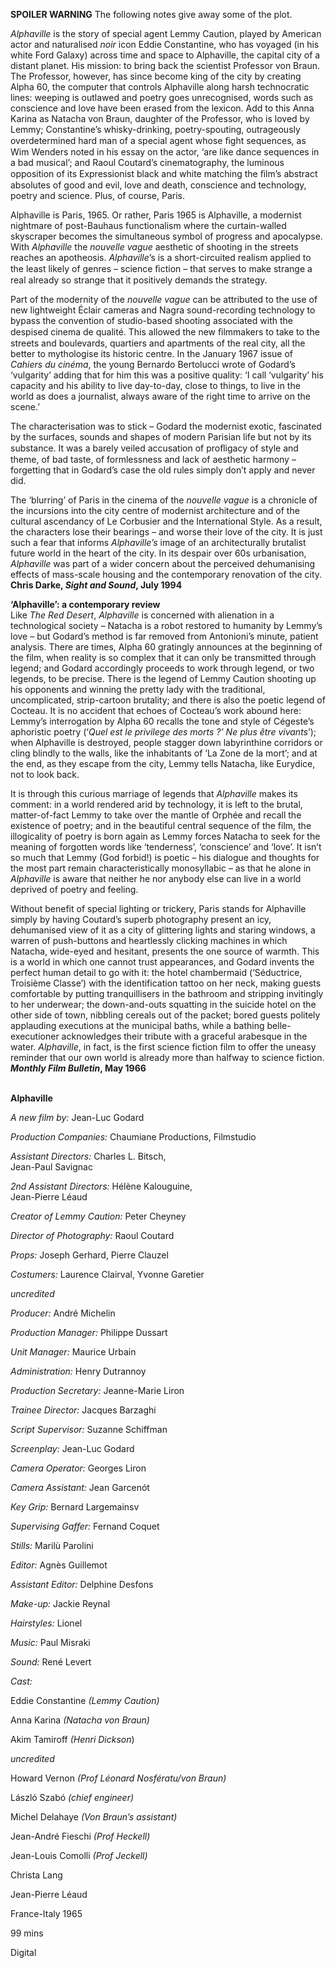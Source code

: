 
**SPOILER WARNING** The following notes give away some of the plot.

_Alphaville_ is the story of special agent Lemmy Caution, played by American actor and naturalised _noir_ icon Eddie Constantine, who has voyaged (in his white Ford Galaxy) across time and space to Alphaville, the capital city of a distant planet. His mission: to bring back the scientist Professor von Braun. The Professor, however, has since become king of the city by creating Alpha 60, the computer that controls Alphaville along harsh technocratic lines: weeping is outlawed and poetry goes unrecognised, words such as conscience and love have been erased from the lexicon. Add to this Anna Karina as Natacha von Braun, daughter of the Professor, who is loved by Lemmy; Constantine’s whisky-drinking, poetry-spouting, outrageously overdetermined hard man of a special agent whose ﬁght sequences, as Wim Wenders noted in his essay on the actor, ‘are like dance sequences in a bad musical’; and Raoul Coutard’s cinematography, the luminous opposition of its Expressionist black and white matching the ﬁlm’s abstract absolutes of good and evil, love and death, conscience and technology, poetry and science. Plus, of course, Paris.

Alphaville is Paris, 1965. Or rather, Paris 1965 is Alphaville, a modernist nightmare of post-Bauhaus functionalism where the curtain-walled skyscraper becomes the simultaneous symbol of progress and apocalypse. With _Alphaville_ the _nouvelle vague_ aesthetic of shooting in the streets reaches an apotheosis. _Alphaville_’s is a short-circuited realism applied to the least likely of genres – science ﬁction – that serves to make strange a real already so strange that it positively demands the strategy.

Part of the modernity of the _nouvelle vague_ can be attributed to the use of new lightweight Éclair cameras and Nagra sound-recording technology to bypass the convention of studio-based shooting associated with the despised cinema de qualité. This allowed the new ﬁlmmakers to take to the streets and boulevards, quartiers and apartments of the real city, all the better to mythologise its historic centre. In the January 1967 issue of _Cahiers du cinéma_, the young Bernardo Bertolucci wrote of Godard’s ‘vulgarity’ adding that for him this was a positive quality: ‘I call ‘vulgarity’ his capacity and his ability to live day-to-day, close to things, to live in the world as does a journalist, always aware of the right time to arrive on the scene.’

The characterisation was to stick – Godard the modernist exotic, fascinated by the surfaces, sounds and shapes of modern Parisian life but not by its substance. It was a barely veiled accusation of proﬂigacy of style and theme, of bad taste, of formlessness and lack of aesthetic harmony – forgetting that in Godard’s case the old rules simply don’t apply and never did.

The ‘blurring’ of Paris in the cinema of the _nouvelle vague_ is a chronicle of the incursions into the city centre of modernist architecture and of the cultural ascendancy of Le Corbusier and the International Style. As a result, the characters lose their bearings – and worse their love of the city. It is just such a fear that informs _Alphaville’s_ image of an architecturally brutalist future world in the heart of the city. In its despair over 60s urbanisation, _Alphaville_ was part of a wider concern about the perceived dehumanising effects of mass-scale housing and the contemporary renovation of the city.  
**Chris Darke, _Sight and Sound_, July 1994**

**‘Alphaville’: a contemporary review**  
Like _The Red Desert_, _Alphaville_ is concerned with alienation in a technological society – Natacha is a robot restored to humanity by Lemmy’s love – but Godard’s method is far removed from Antonioni’s minute, patient analysis. There are times, Alpha 60 gratingly announces at the beginning of the film, when reality is so complex that it can only be transmitted through legend; and Godard accordingly proceeds to work through legend, or two legends, to be precise. There is the legend of Lemmy Caution shooting up his opponents and winning the pretty lady with the traditional, uncomplicated, strip-cartoon brutality; and there is also the poetic legend of Cocteau. It is no accident that echoes of Cocteau’s work abound here: Lemmy’s interrogation by Alpha 60 recalls the tone and style of Cégeste’s aphoristic poetry (‘_Quel est le privilege des morts ?’ Ne plus être vivants_’); when Alphaville is destroyed, people stagger down labyrinthine corridors or cling blindly to the walls, like the inhabitants of ‘La Zone de la mort’; and at the end, as they escape from the city, Lemmy tells Natacha, like Eurydice, not to look back.

It is through this curious marriage of legends that _Alphaville_ makes its comment: in a world rendered arid by technology, it is left to the brutal, matter-of-fact Lemmy to take over the mantle of Orphée and recall the existence of poetry; and in the beautiful central sequence of the film, the illogicality of poetry is born again as Lemmy forces Natacha to seek for the meaning of forgotten words like ‘tenderness’, ‘conscience’ and ‘love’. It isn’t so much that Lemmy (God forbid!) is poetic – his dialogue and thoughts for the most part remain characteristically monosyllabic – as that he alone in _Alphaville_ is aware that neither he nor anybody else can live in a world deprived of poetry and feeling.

Without benefit of special lighting or trickery, Paris stands for Alphaville simply by having Coutard’s superb photography present an icy, dehumanised view of it as a city of glittering lights and staring windows, a warren of push-buttons and heartlessly clicking machines in which Natacha, wide-eyed and hesitant, presents the one source of warmth. This is a world in which one cannot trust appearances, and Godard invents the perfect human detail to go with it: the hotel chambermaid (‘Séductrice, Troisième Classe’) with the identification tattoo on her neck, making guests comfortable by putting tranquillisers in the bathroom and stripping invitingly to her underwear; the down-and-outs squatting in the suicide hotel on the other side of town, nibbling cereals out of the packet; bored guests politely applauding executions at the municipal baths, while a bathing belle-executioner acknowledges their tribute with a graceful arabesque in the water. _Alphaville_, in fact, is the first science fiction film to offer the uneasy reminder that our own world is already more than halfway to science fiction.  
**_Monthly Film Bulletin_, May 1966**
<br><br>

**Alphaville**<br>

_A new film by:_ Jean-Luc Godard<br>

_Production Companies:_ Chaumiane Productions, Filmstudio<br>

_Assistant Directors:_ Charles L. Bitsch,  
Jean-Paul Savignac<br>

_2nd Assistant Directors:_ Hélène Kalouguine,  
Jean-Pierre Léaud<br>

_Creator of Lemmy Caution:_ Peter Cheyney<br>

_Director of Photography:_ Raoul Coutard<br>

_Props:_ Joseph Gerhard, Pierre Clauzel<br>

_Costumers:_ Laurence Clairval, Yvonne Garetier

_uncredited_<br>

_Producer:_ André Michelin<br>

_Production Manager:_ Philippe Dussart<br>

_Unit Manager:_ Maurice Urbain<br>

_Administration:_ Henry Dutrannoy<br>

_Production Secretary:_ Jeanne-Marie Liron<br>

_Trainee Director:_ Jacques Barzaghi<br>

_Script Supervisor:_ Suzanne Schiffman<br>

_Screenplay:_ Jean-Luc Godard<br>

_Camera Operator:_ Georges Liron<br>

_Camera Assistant:_ Jean Garcenót<br>

_Key Grip:_ Bernard Largemainsv

_Supervising Gaffer:_ Fernand Coquet

_Stills:_ Marilù Parolini

_Editor:_ Agnès Guillemot

_Assistant Editor:_ Delphine Desfons

_Make-up:_ Jackie Reynal

_Hairstyles:_ Lionel

_Music:_ Paul Misraki

_Sound:_ René Levert

_Cast:_

Eddie Constantine _(Lemmy Caution)_

Anna Karina _(Natacha von Braun)_

Akim Tamiroff _(Henri Dickson_)

_uncredited_

Howard Vernon _(Prof Léonard Nosfératu/von Braun)_

László Szabó _(chief engineer)_

Michel Delahaye _(Von Braun’s assistant)_

Jean-André Fieschi _(Prof Heckell)_

Jean-Louis Comolli _(Prof Jeckell)_

Christa Lang

Jean-Pierre Léaud

France-Italy 1965

99 mins

Digital
<!--stackedit_data:
eyJoaXN0b3J5IjpbMTU4NjA0NzcyNF19
-->